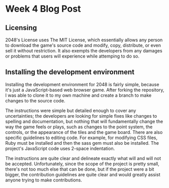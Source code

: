 # Week 4 Blog Post

## Licensing

2048's License uses The MIT License, which essentially allows any person to download the game's source code
and modify, copy, distribute, or even sell it without restriction. It also exempts the developers from any damages or problems
that users will experience while attemping to do so.

## Installing the development environment

Installing the development environment for 2048 is fairly simple, because it's just a JavaScript-based web browser game.
After forking the repository, I was able to clone it to my own machine and create a branch to make changes to the source code.

The instructions were simple but detailed enough to cover any uncertainties; the developers are looking for simple fixes like changes to spelling and documentation, but nothing that will fundamentally change the way the game feels or plays, such as changes to the point system, the controls, or the appearance of the tiles and the game board. There are also specific guidelines to editing code. For example, for modifying CSS files, Ruby must be installed and then the sass gem must also be installed. The project's JavaScript code uses 2-space indentation.

The instructions are quite clear and delineate exactly what will and will not be accepted. Unfortunately, since the scope of the project is pretty small, there's not too much else that can be done, but if the project were a bit bigger, the contribution guidelines are quite clear and would greatly assist anyone trying to make contributions.
